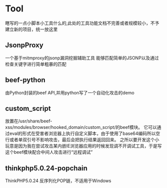 # Tool
瞎写的一点小脚本小工具什么的,此处的工具功能文档不完善或者规模较小，不予建立新的项目，统一放这里

## JsonpProxy
一个基于mitmproxy的jsonp漏洞挖掘辅助工具
能够匹配简单的JSONP以及通过检查关键字进行简单粗暴的匹配
## beef-python
由Python封装的beef API,并用python写了一个自动化攻击的demo
## custom_script
放置在/usr/share/beef-xss/modules/browser/hooked_domain/custom_script/的beef模块。
它可以通过eval的形式在受害者浏览器上执行自定义脚本，由于使用了base64编码所以空行或者单双引号不影响攻击，最后会把执行结果返回回来。
之所以要开发这个小玩意是因为我在尝试攻击某内嵌IE浏览器应用的时候发现调不开调试工具，于是写这个beef模块配合中间人攻击进行“远程调试”
## thinkphp5.0.24-popchain
ThinkPHP5.0.24 反序列化POP链，不适用于Windows
